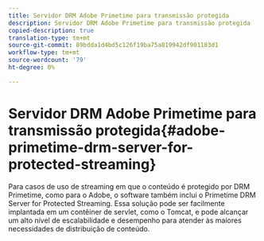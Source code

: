 ```yaml
---
title: Servidor DRM Adobe Primetime para transmissão protegida
description: Servidor DRM Adobe Primetime para transmissão protegida
copied-description: true
translation-type: tm+mt
source-git-commit: 89bdda1d4bd5c126f19ba75a819942df901183d1
workflow-type: tm+mt
source-wordcount: '79'
ht-degree: 0%

---
```



# Servidor DRM Adobe Primetime para transmissão protegida{#adobe-primetime-drm-server-for-protected-streaming}

Para casos de uso de streaming em que o conteúdo é protegido por DRM Primetime, como para o Adobe, o software também inclui o Primetime DRM Server for Protected Streaming. Essa solução pode ser facilmente implantada em um contêiner de servlet, como o Tomcat, e pode alcançar um alto nível de escalabilidade e desempenho para atender às maiores necessidades de distribuição de conteúdo.